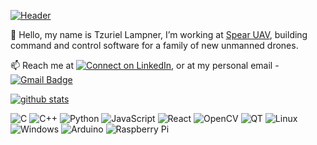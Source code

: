 [![Header](https://spearuav.com/wp-content/uploads/2023/09/Viper-300-plan-views.13-1-1024x262.png "SpearUAV")](https://spearuav.com/)

🔭 Hello, my name is Tzuriel Lampner, I’m working at [Spear UAV](https://spearuav.com), building command and control software for a family of new unmanned drones.

📫 Reach me at [![Connect on LinkedIn](https://img.shields.io/badge/LinkedIn-0077B5?style=for-the-badge&logo=linkedin&logoColor=white)](https://www.linkedin.com/in/tzuriellampner/), or at my personal email - [![Gmail Badge](https://img.shields.io/badge/-tzuriel.lampner@gmail.com-c14438?style=flat&logo=Gmail&logoColor=white&link=mailto:tzuriel.lampner@gmail.com)](mailto:tzuriel.lampner@gmail.com) 

[![github stats](https://github-readme-stats.vercel.app/api?username=tzuriel-spearuav&show_icons=true)](https://github.com/anuraghazra/github-readme-stats)
<p>
  <img alt="C" src="https://img.shields.io/badge/c-%2300599C.svg?style=for-the-badge&logo=c&logoColor=white" />
  <img alt="C++" src="https://img.shields.io/badge/c++-%2300599C.svg?style=for-the-badge&logo=c%2B%2B&logoColor=white" />
  <img alt="Python" src="https://img.shields.io/badge/python-3670A0?style=for-the-badge&logo=python&logoColor=ffdd54" />
  <img alt="JavaScript" src="https://img.shields.io/badge/javascript-%23323330.svg?style=for-the-badge&logo=javascript&logoColor=%23F7DF1E" />
  <img alt="React" src="https://img.shields.io/badge/react-%2320232a.svg?style=for-the-badge&logo=react&logoColor=%2361DAFB" />
  <img alt="OpenCV" src="https://img.shields.io/badge/opencv-%23white.svg?style=for-the-badge&logo=opencv&logoColor=white" />
  <img alt="QT" src="https://img.shields.io/badge/Qt-%23217346.svg?style=for-the-badge&logo=Qt&logoColor=white" />
  <img alt="Linux" src="https://img.shields.io/badge/Linux-FCC624?style=for-the-badge&logo=linux&logoColor=black" />
  <img alt="Windows" src="https://img.shields.io/badge/Windows-0078D6?style=for-the-badge&logo=windows&logoColor=white" />
  <img alt="Arduino" src="https://img.shields.io/badge/-Arduino-00979D?style=for-the-badge&logo=Arduino&logoColor=white" />
  <img alt="Raspberry Pi" src="https://img.shields.io/badge/-RaspberryPi-C51A4A?style=for-the-badge&logo=Raspberry-Pi" />
</p>
